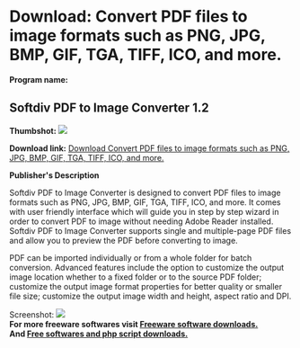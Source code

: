 # Download: Convert PDF files to image formats such as PNG, JPG, BMP, GIF, TGA, TIFF, ICO, and more.

**Program name:**

## Softdiv PDF to Image Converter 1.2

  
**Thumbshot:** ![](http://www.freewarefiles.com/screenshot/sftvpdf2imgcvtr_md.jpg)   
  
**Download link:** [Download Convert PDF files to image formats such as PNG, JPG, BMP, GIF, TGA, TIFF, ICO, and more.](http://freesoftwares.boysofts.com/Softdiv-PDF-to-Image-Converter_program_92852.html)  
  


**Publisher's Description**  
  


Softdiv PDF to Image Converter is designed to convert PDF files to image formats such as PNG, JPG, BMP, GIF, TGA, TIFF, ICO, and more. It comes with user friendly interface which will guide you in step by step wizard in order to convert PDF to image without needing Adobe Reader installed. Softdiv PDF to Image Converter supports single and multiple-page PDF files and allow you to preview the PDF before converting to image. 

PDF can be imported individually or from a whole folder for batch conversion. Advanced features include the option to customize the output image location whether to a fixed folder or to the source PDF folder; customize the output image format properties for better quality or smaller file size; customize the output image width and height, aspect ratio and DPI.

  
  
Screenshot: ![](http://www.freewarefiles.com/screenshot/sftvpdf2imgcvtr.jpg)   
**For more freeware softwares visit [Freeware software downloads.](http://freesoftwares.boysofts.com/)**   
**And [Free softwares and php script downloads.](http://www.boysofts.com/)**
